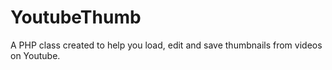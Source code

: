 YoutubeThumb
=================

A PHP class created to help you load, edit and save thumbnails from videos on Youtube.